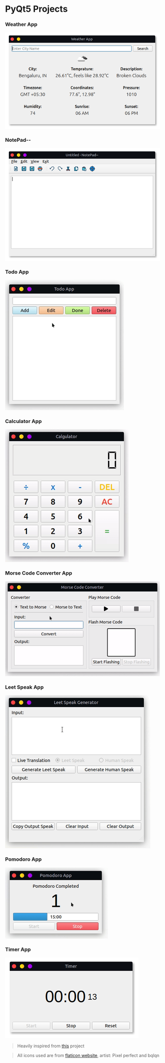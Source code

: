 # PyQt5 Projects

### Weather App
![weather](/screenshots/weather.png)

### NotePad--
![notepad](/screenshots/notepad.png)

### Todo App
![todo](/screenshots/todo.gif)

### Calculator App
![calgu](/screenshots/calgulator.gif)

### Morse Code Converter App
![morse](/screenshots/morse.gif)

### Leet Speak App
![leet](/screenshots/leet.gif)

### Pomodoro App
![pomo](/screenshots/pomo.gif)

### Timer App
![timer](/screenshots/timer.png)

> Heavily inspired from [this](https://github.com/learnpyqt/15-minute-apps) project

> All icons used are from [flaticon website](www.flaticon.com), artist: Pixel perfect and bqlqn
